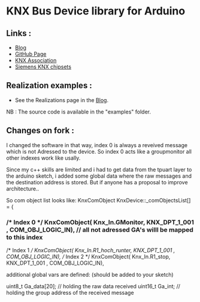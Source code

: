# KNX Bus Device library for Arduino

## Links :
- [Blog](http://www.liwan.fr/KnxWithArduino/)
- [GitHub Page](http://franckmarini.github.io/KnxDevice)
- [KNX Association](http://www.knx.org)
- [Siemens KNX chipsets](http://www.buildingtechnologies.siemens.com/bt/global/en/buildingautomation-hvac/gamma-building-control/gamma-b2b/Pages/transceivers.aspx)

## Realization examples :
- See the Realizations page in the [Blog](http://www.liwan.fr/KnxWithArduino/).

NB : The source code is available in the "examples" folder.

## Changes on fork :
I changed the software in that way, index 0 is always a reveived message which is not Adressed to the device.
So index 0 acts like a groupmonitor all other indexes work like usally.

Since my c++ skills are limited and i had to get data from the tpuart layer to the arduino sketch,
i added some global data where the raw messages and the destination address is stored.
But if anyone has a proposal to improve architecture..

So com object list looks like:
KnxComObject KnxDevice::_comObjectsList[] = {
  
  ### /* Index 0 */ KnxComObject( Knx_In.GMonitor,       KNX_DPT_1_001 , COM_OBJ_LOGIC_IN), // all not adressed GA's willl be mapped to this index
  /* Index 1 */ KnxComObject( Knx_In.R1_hoch_runter, KNX_DPT_1_001 , COM_OBJ_LOGIC_IN),
  /* Index 2 */ KnxComObject( Knx_In.R1_stop,        KNX_DPT_1_001 , COM_OBJ_LOGIC_IN),
  
  additional global vars are defined: (should be added to your sketch)
  
  uint8_t Ga_data[20]; // holding the raw data received
  uint16_t Ga_int;     // holding the group address of the received message
  
